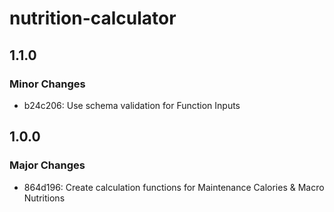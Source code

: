 # nutrition-calculator

## 1.1.0

### Minor Changes

- b24c206: Use schema validation for Function Inputs

## 1.0.0

### Major Changes

- 864d196: Create calculation functions for Maintenance Calories & Macro Nutritions
